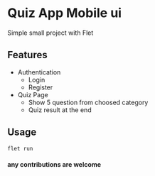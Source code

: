 # Quiz App Mobile ui
Simple small project with Flet
## Features
- Authentication
  - Login
  - Register
- Quiz Page
  - Show 5 question from choosed category
  - Quiz result at the end

## Usage
```bash
flet run
```
#### any contributions are welcome
